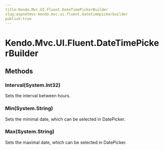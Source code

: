 ```yaml
---
title:Kendo.Mvc.UI.Fluent.DateTimePickerBuilder
slug:aspnetmvc-kendo.mvc.ui.fluent.datetimepickerbuilder
publish:true
---
```


# Kendo.Mvc.UI.Fluent.DateTimePickerBuilder

## Methods

### Interval(System.Int32)
Sets the interval between hours.

### Min(System.String)
Sets the minimal date, which can be selected in DatePicker.

### Max(System.String)
Sets the maximal date, which can be selected in DatePicker.